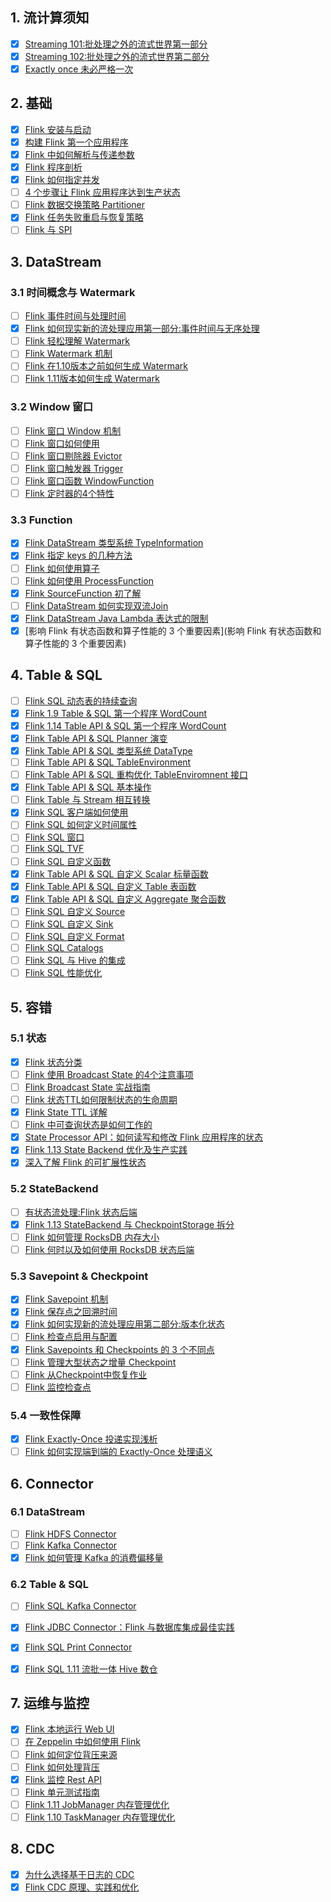 
## 1. 流计算须知

- [x] [Streaming 101:批处理之外的流式世界第一部分](https://smartsi.blog.csdn.net/article/details/122692636)
- [x] [Streaming 102:批处理之外的流式世界第二部分](https://smartsi.blog.csdn.net/article/details/122913457)
- [x] [Exactly once 未必严格一次](https://smartsi.blog.csdn.net/article/details/126456735?spm=1001.2014.3001.5502)

## 2. 基础

- [x] [Flink 安装与启动](https://blog.csdn.net/SunnyYoona/article/details/78276595)
- [x] [构建 Flink 第一个应用程序](https://blog.csdn.net/SunnyYoona/article/details/126087865)
- [x] [Flink 中如何解析与传递参数](https://smartsi.blog.csdn.net/article/details/126534721?spm=1001.2014.3001.5502)
- [x] [Flink 程序剖析](https://smartsi.blog.csdn.net/article/details/126088002)
- [x] [Flink 如何指定并发](https://smartsi.blog.csdn.net/article/details/126535786?spm=1001.2014.3001.5502)
- [ ] [4 个步骤让 Flink 应用程序达到生产状态]()
- [ ] [Flink 数据交换策略 Partitioner]()
- [x] [Flink 任务失败重启与恢复策略](https://smartsi.blog.csdn.net/article/details/126451162?spm=1001.2014.3001.5502)
- [ ] [Flink 与 SPI]()

## 3. DataStream

### 3.1 时间概念与 Watermark

- [ ] [Flink 事件时间与处理时间]()
- [x] [Flink 如何现实新的流处理应用第一部分:事件时间与无序处理](https://smartsi.blog.csdn.net/article/details/126551181)
- [ ] [Flink 轻松理解 Watermark]()
- [ ] [Flink Watermark 机制]()
- [ ] [Flink 在1.10版本之前如何生成 Watermark]()
- [ ] [Flink 1.11版本如何生成 Watermark]()

### 3.2 Window 窗口

- [ ] [Flink 窗口 Window 机制]()
- [ ] [Flink 窗口如何使用]()
- [ ] [Flink 窗口剔除器 Evictor]()
- [ ] [Flink 窗口触发器 Trigger]()
- [ ] [Flink 窗口函数 WindowFunction]()
- [ ] [Flink 定时器的4个特性]()

### 3.3 Function

- [x] [Flink DataStream 类型系统 TypeInformation](https://smartsi.blog.csdn.net/article/details/124333830)
- [x] [Flink 指定 keys 的几种方法](https://smartsi.blog.csdn.net/article/details/126417116?spm=1001.2014.3001.5502)
- [ ] [Flink 如何使用算子]()
- [ ] [Flink 如何使用 ProcessFunction]()
- [x] [Flink SourceFunction 初了解](https://smartsi.blog.csdn.net/article/details/123342142)
- [ ] [Flink DataStream 如何实现双流Join]()
- [x] [Flink DataStream Java Lambda 表达式的限制](https://smartsi.blog.csdn.net/article/details/120661028)
- [x] [影响 Flink 有状态函数和算子性能的 3 个重要因素](影响 Flink 有状态函数和算子性能的 3 个重要因素)

## 4. Table & SQL

- [ ] [Flink SQL 动态表的持续查询]()
- [x] [Flink 1.9 Table & SQL 第一个程序 WordCount](https://smartsi.blog.csdn.net/article/details/124062998)
- [x] [Flink 1.14 Table API & SQL 第一个程序 WordCount](https://smartsi.blog.csdn.net/article/details/124110710)
- [x] [Flink Table API & SQL Planner 演变](https://smartsi.blog.csdn.net/article/details/124159459)
- [x] [Flink Table API & SQL 类型系统 DataType](https://smartsi.blog.csdn.net/article/details/124555713)
- [ ] [Flink Table API & SQL TableEnvironment]()
- [ ] [Flink Table API & SQL 重构优化 TableEnviromnent 接口]()
- [x] [Flink Table API & SQL 基本操作](https://smartsi.blog.csdn.net/article/details/124205430)
- [ ] [Flink Table 与 Stream 相互转换]()
- [x] [Flink SQL 客户端如何使用](https://smartsi.blog.csdn.net/article/details/124460822)
- [ ] [Flink SQL 如何定义时间属性]()
- [ ] [Flink SQL 窗口]()
- [ ] [Flink SQL TVF]()
- [ ] [Flink SQL 自定义函数]()
- [x] [Flink Table API & SQL 自定义 Scalar 标量函数](https://smartsi.blog.csdn.net/article/details/124853175)
- [x] [Flink Table API & SQL 自定义 Table 表函数](https://smartsi.blog.csdn.net/article/details/124874280)
- [x] [Flink Table API & SQL 自定义 Aggregate 聚合函数](https://smartsi.blog.csdn.net/article/details/124891129)
- [ ] [Flink SQL 自定义 Source]()
- [ ] [Flink SQL 自定义 Sink]()
- [ ] [Flink SQL 自定义 Format]()
- [ ] [Flink SQL Catalogs]()
- [ ] [Flink SQL 与 Hive 的集成]()
- [ ] [Flink SQL 性能优化]()

## 5. 容错

### 5.1 状态

- [x] [Flink 状态分类](https://smartsi.blog.csdn.net/article/details/123296073)
- [ ] [Flink 使用 Broadcast State 的4个注意事项]()
- [ ] [Flink Broadcast State 实战指南]()
- [ ] [Flink 状态TTL如何限制状态的生命周期]()
- [x] [Flink State TTL 详解](https://smartsi.blog.csdn.net/article/details/123221583)
- [ ] [Flink 中可查询状态是如何工作的]()
- [x] [State Processor API：如何读写和修改 Flink 应用程序的状态](https://smartsi.blog.csdn.net/article/details/123265728)
- [x] [Flink 1.13 State Backend 优化及生产实践](https://smartsi.blog.csdn.net/article/details/123057769)
- [x] [深入了解 Flink 的可扩展性状态](https://smartsi.blog.csdn.net/article/details/121006448)

### 5.2 StateBackend

- [ ] [有状态流处理:Flink 状态后端]()
- [x] [Flink 1.13 StateBackend 与 CheckpointStorage 拆分](https://smartsi.blog.csdn.net/article/details/123057769)
- [ ] [Flink 如何管理 RocksDB 内存大小]()
- [ ] [Flink 何时以及如何使用 RocksDB 状态后端]()

### 5.3 Savepoint & Checkpoint

- [x] [Flink Savepoint 机制](https://smartsi.blog.csdn.net/article/details/126534751)
- [x] [Flink 保存点之回溯时间](https://smartsi.blog.csdn.net/article/details/126474904?spm=1001.2014.3001.5502)
- [x] [Flink 如何实现新的流处理应用第二部分:版本化状态](https://smartsi.blog.csdn.net/article/details/126551289)
- [ ] [Flink 检查点启用与配置]()
- [x] [Flink Savepoints 和 Checkpoints 的 3 个不同点](https://smartsi.blog.csdn.net/article/details/126475549?spm=1001.2014.3001.5502)
- [ ] [Flink 管理大型状态之增量 Checkpoint]()
- [ ] [Flink 从Checkpoint中恢复作业]()
- [ ] [Flink 监控检查点]()

### 5.4 一致性保障

- [x] [Flink Exactly-Once 投递实现浅析](https://smartsi.blog.csdn.net/article/details/126494280?spm=1001.2014.3001.5502)
- [ ] [Flink 如何实现端到端的 Exactly-Once 处理语义]()

## 6. Connector

### 6.1 DataStream

- [ ] [Flink HDFS Connector]()
- [ ] [Flink Kafka Connector]()
- [x] [Flink 如何管理 Kafka 的消费偏移量](https://smartsi.blog.csdn.net/article/details/126475307?spm=1001.2014.3001.5502)

### 6.2 Table & SQL

- [ ] [Flink SQL Kafka Connector]()
- [x] [Flink JDBC Connector：Flink 与数据库集成最佳实践](https://smartsi.blog.csdn.net/article/details/126535909)
- [x] [Flink SQL Print Connector](https://smartsi.blog.csdn.net/article/details/124086562)
- [x] [Flink SQL 1.11 流批一体 Hive 数仓](https://smartsi.blog.csdn.net/article/details/121061979)


## 7. 运维与监控

- [x] [Flink 本地运行 Web UI](https://smartsi.blog.csdn.net/article/details/124742662)
- [ ] [在 Zeppelin 中如何使用 Flink]()
- [ ] [Flink 如何定位背压来源]()
- [ ] [Flink 如何处理背压]()
- [x] [Flink 监控 Rest API](https://smartsi.blog.csdn.net/article/details/126087582)
- [ ] [Flink 单元测试指南]()
- [ ] [Flink 1.11 JobManager 内存管理优化]()
- [ ] [Flink 1.10 TaskManager 内存管理优化]()

## 8. CDC

- [x] [为什么选择基于日志的 CDC](https://smartsi.blog.csdn.net/article/details/120675143)
- [x] [Flink CDC 原理、实践和优化](https://blog.csdn.net/SunnyYoona/article/details/126377748?spm=1001.2014.3001.5501)
